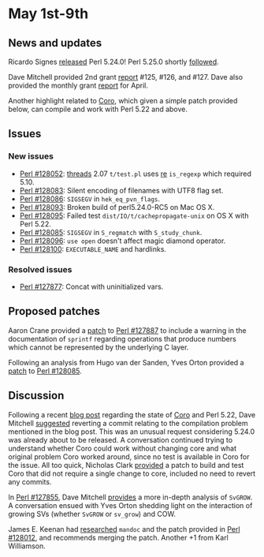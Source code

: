 # May 1st-9th

## News and updates

Ricardo Signes
[released](http://www.nntp.perl.org/group/perl.perl5.porters/236242)
Perl 5.24.0! Perl 5.25.0 shortly
[followed](http://www.nntp.perl.org/group/perl.perl5.porters/236244).

Dave Mitchell provided 2nd grant
[report](http://www.nntp.perl.org/group/perl.perl5.porters/236239)
\#125, \#126, and \#127. Dave also provided the monthly grant
[report](http://www.nntp.perl.org/group/perl.perl5.porters/236241)
for April.

Another highlight related to
[Coro](https://metacpan.org/pod/Coro),
which given a simple patch provided below, can compile and work with
Perl 5.22 and above.

## Issues

### New issues

* [Perl #128052](https://rt.perl.org/Ticket/Display.html?id=128052):
  [threads](https://metacpan.org/pod/threads) 2.07 `t/test.pl` uses
  [re](https://metacpan.org/pod/re) `is_regexp` which required 5.10.
* [Perl #128083](https://rt.perl.org/Ticket/Display.html?id=128083):
  Silent encoding of filenames with UTF8 flag set.
* [Perl #128086](https://rt.perl.org/Ticket/Display.html?id=128086):
  `SIGSEGV` in `hek_eq_pvn_flags`.
* [Perl #128093](https://rt.perl.org/Ticket/Display.html?id=128093):
  Broken build of perl5.24.0-RC5 on Mac OS X.
* [Perl #128095](https://rt.perl.org/Ticket/Display.html?id=128095):
  Failed test `dist/IO/t/cachepropagate-unix` on OS X with Perl
  5.22.
* [Perl #128085](https://rt.perl.org/Ticket/Display.html?id=128085):
  `SIGSEGV` in `S_regmatch` with `S_study_chunk`.
* [Perl #128096](https://rt.perl.org/Ticket/Display.html?id=128096):
  `use open` doesn't affect magic diamond operator.
* [Perl #128100](https://rt.perl.org/Ticket/Display.html?id=128100):
  `EXECUTABLE_NAME` and hardlinks.

### Resolved issues

* [Perl #127877](https://rt.perl.org/Ticket/Display.html?id=127877):
  Concat with uninitialized vars.

## Proposed patches

Aaron Crane provided a
[patch](http://www.nntp.perl.org/group/perl.perl5.porters/236228)
to [Perl #127887](https://rt.perl.org/Ticket/Display.html?id=127887)
to include a warning in the documentation of `sprintf` regarding
operations that produce numbers which cannot be represented by
the underlying C layer.

Following an analysis from Hugo van der Sanden, Yves Orton
provided a
[patch](http://www.nntp.perl.org/group/perl.perl5.porters/236207)
to [Perl #128085](https://rt.perl.org/Ticket/Display.html?id=128085).

## Discussion

Following a recent
[blog post](http://blogs.perl.org/users/aristotle/2016/05/coro-vs-5022.html)
regarding the state of [Coro](https://metacpan.org/pod/Coro)
and Perl 5.22, Dave Mitchell
[suggested](http://www.nntp.perl.org/group/perl.perl5.porters/236174)
reverting a commit relating to the compilation problem mentioned in
the blog post. This was an unusual request considering 5.24.0 was
already about to be released. A conversation continued trying to
understand whether Coro could work without changing core and what
original problem Coro worked around, since no test is available in
Coro for the issue. All too quick, Nicholas Clark
[provided](http://www.nntp.perl.org/group/perl.perl5.porters/236195)
a patch to build and test Coro that did not require a single change
to core, included no need to revert any commits.

In
[Perl #127855](https://rt.perl.org/Ticket/Display.html?id=127855),
Dave Mitchell
[provides](http://www.nntp.perl.org/group/perl.perl5.porters/236144)
a more in-depth analysis of `SvGROW`. A conversation ensued with
Yves Orton shedding light on the interaction of growing SVs
(whether `SvGROW` or `sv_grow`) and COW.

James E. Keenan had
[researched](http://www.nntp.perl.org/group/perl.perl5.porters/236202)
`mandoc` and the patch provided in
[Perl #128012](https://rt.perl.org/Ticket/Display.html?id=128012),
and recommends merging the patch. Another +1 from Karl Williamson.
